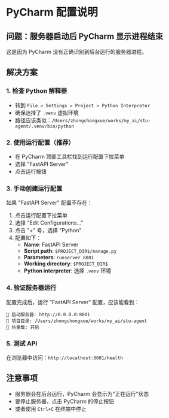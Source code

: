 # PyCharm 配置说明

## 问题：服务器启动后 PyCharm 显示进程结束

这是因为 PyCharm 没有正确识别到后台运行的服务器进程。

## 解决方案

### 1. 检查 Python 解释器
- 转到 `File > Settings > Project > Python Interpreter`
- 确保选择了 `.venv` 虚拟环境
- 路径应该类似：`/Users/zhongchongxue/works/my_ai/stu-agent/.venv/bin/python`

### 2. 使用运行配置（推荐）
- 在 PyCharm 顶部工具栏找到运行配置下拉菜单
- 选择 "FastAPI Server"
- 点击运行按钮

### 3. 手动创建运行配置
如果 "FastAPI Server" 配置不存在：
1. 点击运行配置下拉菜单
2. 选择 "Edit Configurations..."
3. 点击 "+" 号，选择 "Python"
4. 配置如下：
   - **Name**: FastAPI Server
   - **Script path**: `$PROJECT_DIR$/manage.py`
   - **Parameters**: `runserver 8001`
   - **Working directory**: `$PROJECT_DIR$`
   - **Python interpreter**: 选择 `.venv` 环境

### 4. 验证服务器运行
配置完成后，运行 "FastAPI Server" 配置，应该能看到：
```
🚀 启动服务器: http://0.0.0.0:8001
📁 项目目录: /Users/zhongchongxue/works/my_ai/stu-agent
🔄 热重载: 开启
```

### 5. 测试 API
在浏览器中访问：`http://localhost:8001/health`

## 注意事项
- 服务器会在后台运行，PyCharm 会显示为"正在运行"状态
- 要停止服务器，点击 PyCharm 的停止按钮
- 或者使用 `Ctrl+C` 在终端中停止
